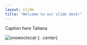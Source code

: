 ```yaml
---
layout: slide
title: "Welcome to our slide deck!"
---
```


Caption here Tatiana

![snowoctocat](https://octodex.github.com/images/snowoctocat.png)
{: .center}
